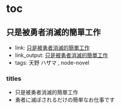 # toc

## 只是被勇者消滅的簡單工作

- link: [只是被勇者消滅的簡單工作](%E5%8F%AA%E6%98%AF%E8%A2%AB%E5%8B%87%E8%80%85%E6%B6%88%E6%BB%85%E7%9A%84%E7%B0%A1%E5%96%AE%E5%B7%A5%E4%BD%9C/)
- link_output: [只是被勇者消滅的簡單工作](../lost_out/%E5%8F%AA%E6%98%AF%E8%A2%AB%E5%8B%87%E8%80%85%E6%B6%88%E6%BB%85%E7%9A%84%E7%B0%A1%E5%96%AE%E5%B7%A5%E4%BD%9C/)
- tags: 天野 ハザマ , node-novel

### titles

- 只是被勇者消滅的簡單工作
- 勇者に滅ぼされるだけの簡単なお仕事です

